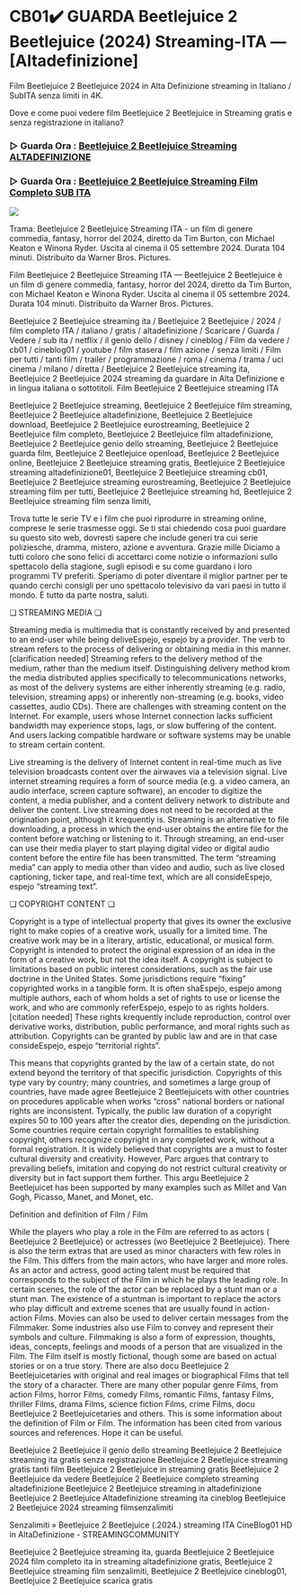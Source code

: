 # CB01✔️ GUARDA Beetlejuice 2 Beetlejuice (2024) Streaming-ITA — [Altadefinizione]

Film Beetlejuice 2 Beetlejuice 2024 in Alta Definizione streaming in Italiano / SubITA senza limiti in 4K.

Dove e come puoi vedere film Beetlejuice 2 Beetlejuice in Streaming gratis e senza registrazione in italiano?

### ▷ Guarda Ora : [Beetlejuice 2 Beetlejuice Streaming ALTADEFINIZIONE](https://t.co/A1AdoTQLKF)

### ▷ Guarda Ora : [Beetlejuice 2 Beetlejuice Streaming Film Completo SUB ITA](https://t.co/A1AdoTQLKF)

<p dir="auto"><a href="https://t.co/A1AdoTQLKF" title="BLURAY" rel="nofollow"><img src="https://i.imgur.com/jhNGoEt.gif" style="max-width: 100%;"></a></p>

Trama: Beetlejuice 2 Beetlejuice Streaming ITA - un film di genere commedia, fantasy, horror del 2024, diretto da Tim Burton, con Michael Keaton e Winona Ryder. Uscita al cinema il 05 settembre 2024. Durata 104 minuti. Distribuito da Warner Bros. Pictures.

Film Beetlejuice 2 Beetlejuice Streaming ITA — Beetlejuice 2 Beetlejuice è un film di genere commedia, fantasy, horror del 2024, diretto da Tim Burton, con Michael Keaton e Winona Ryder. Uscita al cinema il 05 settembre 2024. Durata 104 minuti. Distribuito da Warner Bros. Pictures.

Beetlejuice 2 Beetlejuice streaming ita / Beetlejuice 2 Beetlejuice / 2024 / film completo ITA / italiano / gratis / altadefinizione / Scaricare / Guarda / Vedere / sub ita / netflix / il genio dello / disney / cineblog / Film da vedere / cb01 / cineblog01 / youtube / film stasera / film azione / senza limiti / Film per tutti / tanti film / trailer / programmazione / roma / cinema / trama / uci cinema / milano / diretta / Beetlejuice 2 Beetlejuice streaming ita, Beetlejuice 2 Beetlejuice 2024 streaming da guardare in Alta Definizione e in lingua italiana o sottotitoli. Film Beetlejuice 2 Beetlejuice streaming ITA

Beetlejuice 2 Beetlejuice streaming, Beetlejuice 2 Beetlejuice film streaming, Beetlejuice 2 Beetlejuice altadefinizione, Beetlejuice 2 Beetlejuice download, Beetlejuice 2 Beetlejuice eurostreaming, Beetlejuice 2 Beetlejuice film completo, Beetlejuice 2 Beetlejuice film altadefinizione, Beetlejuice 2 Beetlejuice genio dello streaming, Beetlejuice 2 Beetlejuice guarda film, Beetlejuice 2 Beetlejuice openload, Beetlejuice 2 Beetlejuice online, Beetlejuice 2 Beetlejuice streaming gratis, Beetlejuice 2 Beetlejuice streaming altadefinizione01, Beetlejuice 2 Beetlejuice streaming cb01, Beetlejuice 2 Beetlejuice streaming eurostreaming, Beetlejuice 2 Beetlejuice streaming film per tutti, Beetlejuice 2 Beetlejuice streaming hd, Beetlejuice 2 Beetlejuice streaming film senza limiti,

Trova tutte le serie TV e i film che puoi riprodurre in streaming online, comprese le serie trasmesse oggi. Se ti stai chiedendo cosa puoi guardare su questo sito web, dovresti sapere che include generi tra cui serie poliziesche, dramma, mistero, azione e avventura. Grazie mille Diciamo a tutti coloro che sono felici di accettarci come notizie o informazioni sullo spettacolo della stagione, sugli episodi e su come guardano i loro programmi TV preferiti. Speriamo di poter diventare il miglior partner per te quando cerchi consigli per uno spettacolo televisivo da vari paesi in tutto il mondo. È tutto da parte nostra, saluti.

❏ STREAMING MEDIA ❏

Streaming media is multimedia that is constantly received by and presented to an end-user while being deliveEspejo, espejo by a provider. The verb to stream refers to the process of delivering or obtaining media in this manner.[clarification needed] Streaming refers to the delivery method of the medium, rather than the medium itself. Distinguishing delivery method krom the media distributed applies specifically to telecommunications networks, as most of the delivery systems are either inherently streaming (e.g. radio, television, streaming apps) or inherently non-streaming (e.g. books, video cassettes, audio CDs). There are challenges with streaming content on the Internet. For example, users whose Internet connection lacks sufficient bandwidth may experience stops, lags, or slow buffering of the content. And users lacking compatible hardware or software systems may be unable to stream certain content.

Live streaming is the delivery of Internet content in real-time much as live television broadcasts content over the airwaves via a television signal. Live internet streaming requires a form of source media (e.g. a video camera, an audio interface, screen capture software), an encoder to digitize the content, a media publisher, and a content delivery network to distribute and deliver the content. Live streaming does not need to be recorded at the origination point, although it krequently is. Streaming is an alternative to file downloading, a process in which the end-user obtains the entire file for the content before watching or listening to it. Through streaming, an end-user can use their media player to start playing digital video or digital audio content before the entire file has been transmitted. The term “streaming media” can apply to media other than video and audio, such as live closed captioning, ticker tape, and real-time text, which are all consideEspejo, espejo “streaming text”.

❏ COPYRIGHT CONTENT ❏

Copyright is a type of intellectual property that gives its owner the exclusive right to make copies of a creative work, usually for a limited time. The creative work may be in a literary, artistic, educational, or musical form. Copyright is intended to protect the original expression of an idea in the form of a creative work, but not the idea itself. A copyright is subject to limitations based on public interest considerations, such as the fair use doctrine in the United States. Some jurisdictions require “fixing” copyrighted works in a tangible form. It is often shaEspejo, espejo among multiple authors, each of whom holds a set of rights to use or license the work, and who are commonly referEspejo, espejo to as rights holders.[citation needed] These rights krequently include reproduction, control over derivative works, distribution, public performance, and moral rights such as attribution. Copyrights can be granted by public law and are in that case consideEspejo, espejo “territorial rights”.

This means that copyrights granted by the law of a certain state, do not extend beyond the territory of that specific jurisdiction. Copyrights of this type vary by country; many countries, and sometimes a large group of countries, have made agree Beetlejuice 2 Beetlejuicets with other countries on procedures applicable when works “cross” national borders or national rights are inconsistent. Typically, the public law duration of a copyright expires 50 to 100 years after the creator dies, depending on the jurisdiction. Some countries require certain copyright formalities to establishing copyright, others recognize copyright in any completed work, without a formal registration. It is widely believed that copyrights are a must to foster cultural diversity and creativity. However, Parc argues that contrary to prevailing beliefs, imitation and copying do not restrict cultural creativity or diversity but in fact support them further. This argu Beetlejuice 2 Beetlejuicet has been supported by many examples such as Millet and Van Gogh, Picasso, Manet, and Monet, etc.

Definition and definition of Film / Film

While the players who play a role in the Film are referred to as actors ( Beetlejuice 2 Beetlejuice) or actresses (wo Beetlejuice 2 Beetlejuice). There is also the term extras that are used as minor characters with few roles in the Film. This differs from the main actors, who have larger and more roles. As an actor and actress, good acting talent must be required that corresponds to the subject of the Film in which he plays the leading role. In certain scenes, the role of the actor can be replaced by a stunt man or a stunt man. The existence of a stuntman is important to replace the actors who play difficult and extreme scenes that are usually found in action-action Films. Movies can also be used to deliver certain messages from the Filmmaker. Some industries also use Film to convey and represent their symbols and culture. Filmmaking is also a form of expression, thoughts, ideas, concepts, feelings and moods of a person that are visualized in the Film. The Film itself is mostly fictional, though some are based on actual stories or on a true story. There are also docu Beetlejuice 2 Beetlejuicetaries with original and real images or biographical Films that tell the story of a character. There are many other popular genre Films, from action Films, horror Films, comedy Films, romantic Films, fantasy Films, thriller Films, drama Films, science fiction Films, crime Films, docu Beetlejuice 2 Beetlejuicetaries and others. This is some information about the definition of Film or Film. The information has been cited from various sources and references. Hope it can be useful.

Beetlejuice 2 Beetlejuice il genio dello streaming
Beetlejuice 2 Beetlejuice streaming ita gratis senza registrazione
Beetlejuice 2 Beetlejuice streaming gratis tanti film
Beetlejuice 2 Beetlejuice in streaming gratis
Beetlejuice 2 Beetlejuice da vedere
Beetlejuice 2 Beetlejuice completo streaming altadefinizione
Beetlejuice 2 Beetlejuice streaming in altadefinizione
Beetlejuice 2 Beetlejuice Altadefinizione streaming ita cineblog
Beetlejuice 2 Beetlejuice 2024 streaming filmsenzalimiti

Senzalimiti » Beetlejuice 2 Beetlejuice (.2024.) streaming ITA CineBlog01 HD in AltaDefinizione - STREAMINGCOMMUNITY

Beetlejuice 2 Beetlejuice streaming ita, guarda Beetlejuice 2 Beetlejuice 2024 film completo ita in streaming altadefinizione gratis, Beetlejuice 2 Beetlejuice streaming film senzalimiti, Beetlejuice 2 Beetlejuice cineblog01, Beetlejuice 2 Beetlejuice scarica gratis
